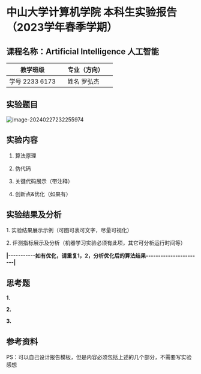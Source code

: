 # **中山大学计算机学院** **本科生实验报告**（2023学年春季学期）

## 课程名称：Artificial Intelligence **人工智能**

| 教学班级        |      | 专业（方向） |      |
| --------------- | ---- | ------------ | ---- |
| 学号  2233 6173 |      | 姓名  罗弘杰 |      |

## 实验题目

![image-20240227232255974](C:\Users\rogers\AppData\Roaming\Typora\typora-user-images\image-20240227232255974.png)

## 实验内容

1.  算法原理

2.  伪代码

3.  关键代码展示（带注释）

4.  创新点&优化（如果有）

## 实验结果及分析

1\. 实验结果展示示例（可图可表可文字，尽量可视化）

2\. 评测指标展示及分析（机器学习实验必须有此项，其它可分析运行时间等）

**\|-----------如有优化，请重复1，2，分析优化后的算法结果-----------------------\|**

## 思考题

**1.**

**2.**

**3.**

## 参考资料

PS：可以自己设计报告模板，但是内容必须包括上述的几个部分，不需要写实验感想
